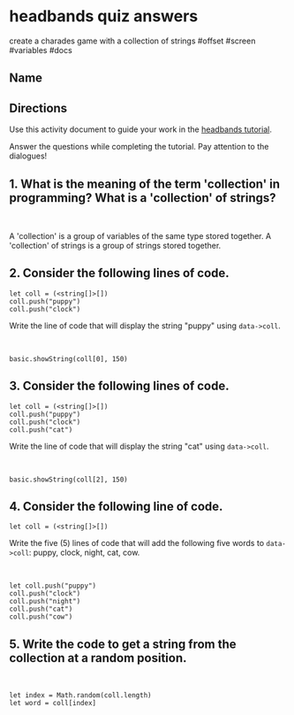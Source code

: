 # headbands quiz answers

create a charades game with a collection of strings #offset #screen  #variables #docs

## Name

## Directions

Use this activity document to guide your work in the [headbands tutorial](/microbit/lessons/headbands/activity).

Answer the questions while completing the tutorial. Pay attention to the dialogues!

## 1. What is the meaning of the term 'collection' in programming? What is a 'collection' of strings?

<br/>

A 'collection' is a group of variables of the same type stored together. A 'collection' of strings is a group of strings stored together.

## 2. Consider the following lines of code.

```blocks
let coll = (<string[]>[])
coll.push("puppy")
coll.push("clock")
```

Write the line of code that will display the string "puppy" using `data->coll`.

<br/>

```blocks
basic.showString(coll[0], 150)
```

## 3. Consider the following lines of code.

```blocks
let coll = (<string[]>[])
coll.push("puppy")
coll.push("clock")
coll.push("cat")
```

Write the line of code that will display the string "cat" using `data->coll`.

<br/>

```blocks
basic.showString(coll[2], 150)
```

## 4. Consider the following line of code.

```blocks
let coll = (<string[]>[])
```

Write the five (5) lines of code that will add the following five words to `data->coll`: puppy, clock, night, cat, cow.

<br/>

```blocks
let coll.push("puppy")
coll.push("clock")
coll.push("night")
coll.push("cat")
coll.push("cow")
```

## 5. Write the code to get a string from the collection at a random position.

<br/>

```blocks
let index = Math.random(coll.length)
let word = coll[index]
```

